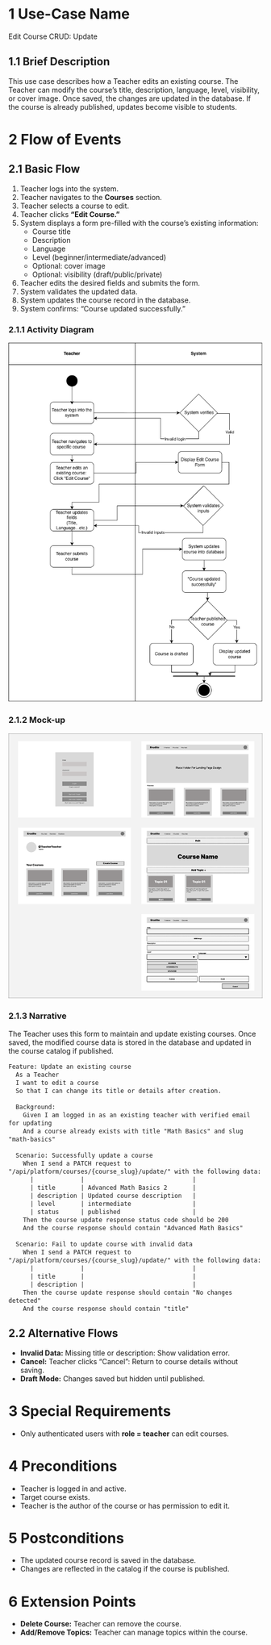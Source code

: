 # 1 Use-Case Name
Edit Course CRUD: Update

## 1.1 Brief Description

This use case describes how a Teacher edits an existing course. The Teacher can modify the course’s title, description, language, level, visibility, or cover image. Once saved, the changes are updated in the database. If the course is already published, updates become visible to students.

# 2 Flow of Events
## 2.1 Basic Flow
1. Teacher logs into the system.
2. Teacher navigates to the **Courses** section.
3. Teacher selects a course to edit.
4. Teacher clicks **“Edit Course.”**
5. System displays a form pre-filled with the course’s existing information:
   - Course title  
   - Description  
   - Language  
   - Level (beginner/intermediate/advanced)  
   - Optional: cover image  
   - Optional: visibility (draft/public/private)
6. Teacher edits the desired fields and submits the form.
7. System validates the updated data.
8. System updates the course record in the database.
9. System confirms: “Course updated successfully.”

### 2.1.1 Activity Diagram

![Activity Diagram](https://github.com/Ngoc901/erudite-documentation/blob/main/UCs/EditCourse/EditCouresesActivityDiagram.drawio.png)

### 2.1.2 Mock-up

![Mock-up](https://github.com/Ngoc901/erudite-documentation/blob/main/UCs/CreateCourse/CreateCourse%3AEditCourse.png)

### 2.1.3 Narrative
The Teacher uses this form to maintain and update existing courses. Once saved, the modified course data is stored in the database and updated in the course catalog if published.
```
Feature: Update an existing course
  As a Teacher
  I want to edit a course
  So that I can change its title or details after creation.

  Background:
    Given I am logged in as an existing teacher with verified email for updating
    And a course already exists with title "Math Basics" and slug "math-basics"

  Scenario: Successfully update a course
    When I send a PATCH request to "/api/platform/courses/{course_slug}/update/" with the following data:
      |             |                              |
      | title       | Advanced Math Basics 2       |
      | description | Updated course description   |
      | level       | intermediate                 |
      | status      | published                    |
    Then the course update response status code should be 200
    And the course response should contain "Advanced Math Basics"

  Scenario: Fail to update course with invalid data
    When I send a PATCH request to "/api/platform/courses/{course_slug}/update/" with the following data:
      |             |                              |
      | title       |                              |
      | description |                              |
    Then the course update response should contain "No changes detected"
    And the course response should contain "title"

```
## 2.2 Alternative Flows
- **Invalid Data:** Missing title or description: Show validation error.  
- **Cancel:** Teacher clicks “Cancel”: Return to course details without saving.   
- **Draft Mode:** Changes saved but hidden until published.

# 3 Special Requirements
- Only authenticated users with **role = teacher** can edit courses.

# 4 Preconditions

- Teacher is logged in and active.  
- Target course exists.  
- Teacher is the author of the course or has permission to edit it.

# 5 Postconditions
- The updated course record is saved in the database.  
- Changes are reflected in the catalog if the course is published.  

# 6 Extension Points

- **Delete Course:** Teacher can remove the course.  
- **Add/Remove Topics:** Teacher can manage topics within the course.  

